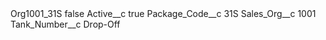 <?xml version="1.0" encoding="UTF-8"?>
<CustomMetadata xmlns="http://soap.sforce.com/2006/04/metadata" xmlns:xsi="http://www.w3.org/2001/XMLSchema-instance" xmlns:xsd="http://www.w3.org/2001/XMLSchema">
    <label>Org1001_31S</label>
    <protected>false</protected>
    <values>
        <field>Active__c</field>
        <value xsi:type="xsd:boolean">true</value>
    </values>
    <values>
        <field>Package_Code__c</field>
        <value xsi:type="xsd:string">31S</value>
    </values>
    <values>
        <field>Sales_Org__c</field>
        <value xsi:type="xsd:string">1001</value>
    </values>
    <values>
        <field>Tank_Number__c</field>
        <value xsi:type="xsd:string">Drop-Off</value>
    </values>
</CustomMetadata>
